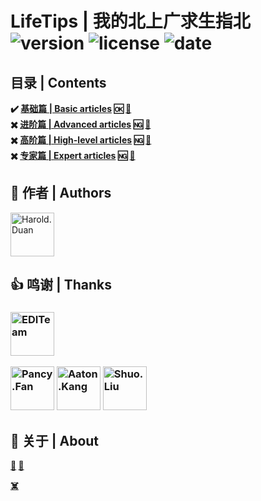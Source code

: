 # LifeTips | 我的北上广求生指北 ![version](https://img.shields.io/badge/version-0.0.2-yello.svg?cacheSeconds=2592000) ![license](https://img.shields.io/badge/license-apache2-green.svg) ![date](https://img.shields.io/date/1600161420.svg)

## 目录 | Contents

**✔️ [基础篇 | Basic articles](./basic/README.md 'Basic') 🆗 [🔞](./README_Basic_Ban.md)**  
**✖️ [进阶篇 | Advanced articles](./advanced/README.md 'Advanced') 🆖 [🔞](./README_Advanced_Ban.md)**  
**✖️ [高阶篇 | High-level articles](./high/README.md 'High-level') 🆖 [🔞](./README_Highlevel_Ban.md)**  
**✖️ [专家篇 | Expert articles](./expert/README 'Expert') 🆖 [🔞](./README_Expert_Ban.md)**  

## 👨 作者 | Authors
<a href="https://github.com/EDITeam/versionnumbering/graphs/contributors">
  <img src="https://avatars2.githubusercontent.com/u/16353458?s=400&v=4" width="70" alt="Harold.Duan" />
</a>

## 👍 鸣谢 | Thanks

<h3 align="left">
  <img src="https://avatars0.githubusercontent.com/u/35208352?s=200&v=4" width="70" alt="EDITeam" /><p>
  <img src="https://avatars3.githubusercontent.com/u/4202696?s=400&v=4" width="70" alt="Pancy.Fan" />
  <img src="https://avatars2.githubusercontent.com/u/28555389?s=400&v=4" width="70" alt="Aaton.Kang" />
  <img src="https://avatars1.githubusercontent.com/u/45222954?s=400&v=4" width="70" alt="Shuo.Liu" /></a>
</h3>

## 👀 关于 | About

**[🏁](https://editeam.github.io/ 'Team\'s Blog') [🚩](https://haroldduan.github.io/ 'Author\'s Blog')**

**[☠️](#readme 'Go Top')**
